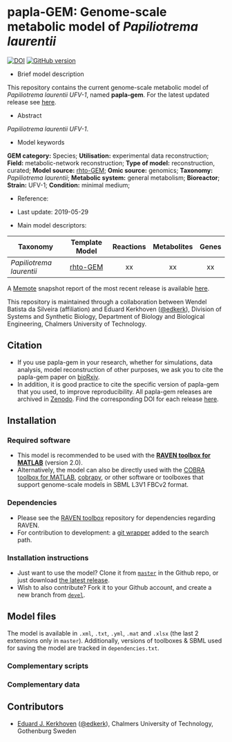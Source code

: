 # papla-GEM: Genome-scale metabolic model of _Papiliotrema laurentii_

[![DOI](https://zenodo.org/badge/xxx.svg)](https://zenodo.org/badge/latestdoi/xxx) [![GitHub version](https://badge.fury.io/gh/sysbiochalmers%2Fpapla-gem.svg)](https://badge.fury.io/gh/sysbiochalmers%2Fpapla-gem) 

- Brief model description

This repository contains the current genome-scale metabolic model of _Papiliotrema laurentii UFV-1_, named **papla-gem**. For the latest updated release see [here](https://github.com/SysBioChalmers/papla-gem/releases).

- Abstract

_Papiliotrema laurentii UFV-1_.

- Model keywords

**GEM category:** Species; **Utilisation:** experimental data reconstruction; **Field:** metabolic-network reconstruction; **Type of model:** reconstruction, curated; **Model source:** [rhto-GEM](https://github.com/SysBioChalmers/rhto-GEM); **Omic source:** genomics; **Taxonomy:** _Papiliotrema laurentii_; **Metabolic system:** general metabolism; **Bioreactor**; **Strain:** UFV-1; **Condition:** minimal medium;

- Reference:  

- Last update: 2019-05-29

- Main model descriptors:

| Taxonomy | Template Model | Reactions | Metabolites | Genes |
| ------------- |:-------------:|:-------------:|:-------------:|:-----:|
| _Papiliotrema laurentii_|	[rhto-GEM](https://github.com/SysBioChalmers/rhto-GEM) | xx | xx | xx |

A [Memote](https://memote.readthedocs.io/en/latest/) snapshot report of the most recent release is available [here](https://SysBioChalmers.github.io/papla-gem).

This repository is maintained through a collaboration between Wendel Batista da Silveira (affiliation) and Eduard Kerkhoven ([@edkerk](https://github.com/edkerk/)), Division of Systems and Synthetic Biology, Department of Biology and Biological Engineering, Chalmers University of Technology.

## Citation

* If you use papla-gem in your research, whether for simulations, data analysis, model reconstruction of other purposes, we ask you to cite the papla-gem paper on [bioRxiv](https://doi.org/10.1101/xxx).
* In addition, it is good practice to cite the specific version of papla-gem that you used, to improve reproducibility. All papla-gem releases are archived in [Zenodo](https://zenodo.org/badge/latestdoi/xx). Find the corresponding DOI for each release [here](https://zenodo.org/search?page=1&size=20&q=conceptrecid:xx&sort=-publication_date&all_versions=True).

## Installation

### Required software

  * This model is recommended to be used with the [**RAVEN toolbox for MATLAB**](https://github.com/SysBioChalmers/RAVEN) (version 2.0).
  * Alternatively, the model can also be directly used with the [COBRA toolbox for MATLAB](https://github.com/opencobra/cobratoolbox), [cobrapy](https://github.com/opencobra/cobrapy), or other software or toolboxes that support genome-scale models in SBML L3V1 FBCv2 format.

### Dependencies
* Please see the [RAVEN toolbox](https://github.com/SysBioChalmers/RAVEN) repository for dependencies regarding RAVEN.
* For contribution to development: a [git wrapper](https://github.com/manur/MATLAB-git) added to the search path.

### Installation instructions
* Just want to use the model? Clone it from [`master`](https://github.com/SysBioChalmers/papla-gem) in the Github repo, or just download [the latest release](https://github.com/SysBioChalmers/papla-gem/releases).
* Wish to also contribute? Fork it to your Github account, and create a new branch from [`devel`](https://github.com/SysBioChalmers/papla-gem/tree/devel).

## Model files

The model is available in `.xml`, `.txt`, `.yml`, `.mat` and `.xlsx` (the last 2 extensions only in `master`). Additionally, versions of toolboxes & SBML used for saving the model are tracked in `dependencies.txt`.

### Complementary scripts
### Complementary data

## Contributors

* [Eduard J. Kerkhoven](https://www.chalmers.se/en/staff/Pages/Eduard-Kerkhoven.aspx) ([@edkerk](https://github.com/edkerk)), Chalmers University of Technology, Gothenburg Sweden
